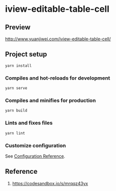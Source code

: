 # iview-editable-table-cell

## Preview

http://www.yuanjiwei.com/iview-editable-table-cell/


## Project setup
```
yarn install
```

### Compiles and hot-reloads for development
```
yarn serve
```

### Compiles and minifies for production
```
yarn build
```

### Lints and fixes files
```
yarn lint
```

### Customize configuration
See [Configuration Reference](https://cli.vuejs.org/config/).

## Reference

1. https://codesandbox.io/s/mrqqz43yx

